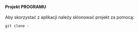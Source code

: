 #### Projekt PROGRAMU


Aby skorzystać z aplikacji należy sklonować projekt za pomocą:

```
git clone - 


